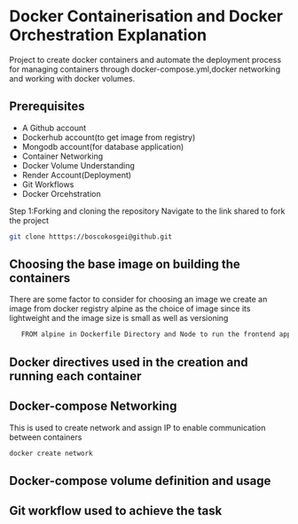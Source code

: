 
# Docker Containerisation and  Docker Orchestration Explanation
Project to create docker containers and automate the deployment process for managing containers through docker-compose.yml,docker networking and working with docker volumes.


## Prerequisites
- A Github account
- Dockerhub account(to get image from registry)
- Mongodb account(for database application)
- Container Networking
- Docker Volume Understanding
- Render Account(Deployment)
- Git Workflows
- Docker Orcehstration

Step 1:Forking and cloning the repository
   Navigate to the link shared to fork the project
```bash
git clone htttps://boscokosgei@github.git
```
## Choosing the base image on building the containers
There are some factor to consider for choosing an image
 we create an image from docker registry alpine as the choice of image
 since its lightweight and the image size is small as well as versioning
```bash
   FROM alpine in Dockerfile Directory and Node to run the frontend application
```
## Docker directives used in the creation and running each container

## Docker-compose Networking
This is used to create network and assign  IP to enable communication between containers
```bash
docker create network
```

## Docker-compose volume definition and usage

## Git workflow used to achieve the task



